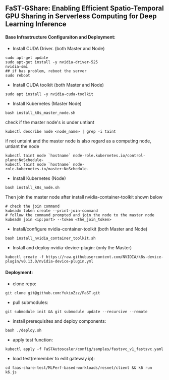 ## FaST-GShare:  Enabling Efficient Spatio-Temporal GPU Sharing in Serverless Computing for Deep Learning Inference

#### Base Infrastructure Configuraiton and Deployment:
- Install CUDA Driver. (both Master and Node)
```
sudo apt-get update
sudo apt-get install -y nvidia-driver-525
nvidia-smi
## if has problem, reboot the server
sudo reboot
```

- Install CUDA toolkit (both Master and Node)
```
sudo apt install -y nvidia-cuda-toolkit
```

- Install Kubernetes (Master Node)
```
bash install_k8s_master_node.sh
```
check if the master node's is under untiant
```
kubectl describe node <node_name> | grep -i taint
```
if not untaint and the master node is also regard as a computing node, untiant the node
```
kubectl taint node `hostname` node-role.kubernetes.io/control-plane:NoSchedule-
kubectl taint node `hostname` node-role.kubernetes.io/master:NoSchedule-

```

- Install Kubernetes (Node)
```
bash install_k8s_node.sh
```
Then join the master node after install nvidia-container-toolkit shown below
```
# check the join command
kubeadm token create --print-join-command
# follow the command prompted and join the node to the master node
kubeadm join <ip:port> --token <the_join_token>
```



- Install/configure nvidia-container-toolkit (both Master and Node)
```
bash install_nvidia_container_toolkit.sh
```

- Install and deploy nvidia-device-plugin: (only the Master)
```
kubectl create -f https://raw.githubusercontent.com/NVIDIA/k8s-device-plugin/v0.13.0/nvidia-device-plugin.yml
```

#### Deployment:

- clone repo:
```
git clone git@github.com:YukioZzz/FaST.git
```
- pull submodules:
```
git submodule init && git submodule update --recursive --remote
```
- install prerequisites and deploy components:
```
bash ./deploy.sh
```
- apply test function:
```
kubectl apply -f FaSTAutoscaler/config/samples/fastsvc_v1_fastsvc.yaml
```
- load test(remember to edit gateway ip):
```
cd faas-share-test/MLPerf-based-workloads/resnet/client && k6 run k6.js 
```

